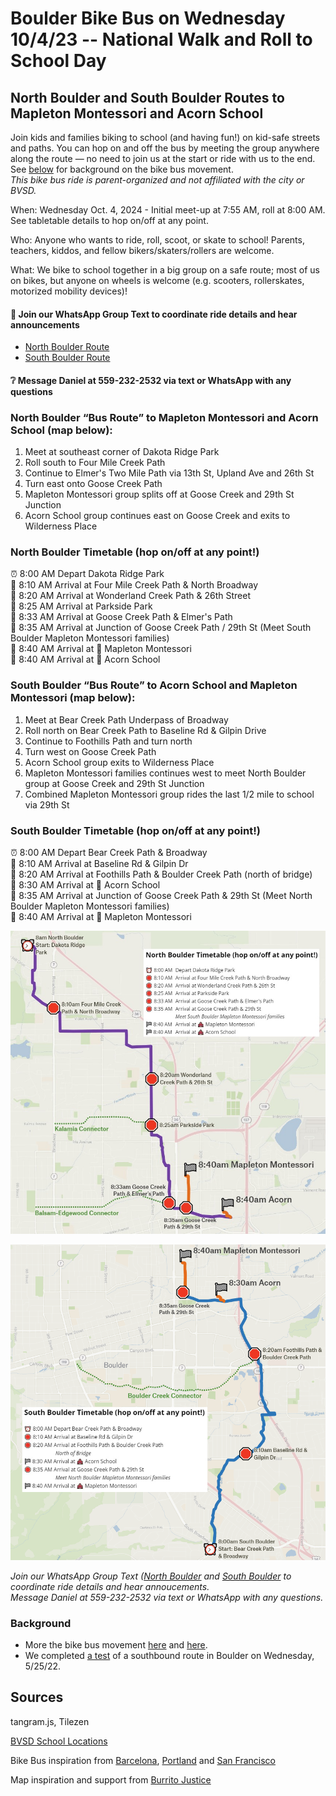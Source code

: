 # Boulder Bike Bus on Wednesday 10/4/23 -- National Walk and Roll to School Day
## North Boulder and South Boulder Routes to Mapleton Montessori and Acorn School

Join kids and families biking to school (and having fun!) on kid-safe streets and paths. You can hop on and off the bus by meeting the group anywhere along the route — no need to join us at the start or ride with us to the end. See [below](https://github.com/sheeter/boulder_bike_bus/blob/main/README.md#background) for background on the bike bus movement.   
*This bike bus ride is parent-organized and not affiliated with the city or BVSD.*

<!--- ### Dakota Ridge Park to Acorn School with service to Mapleton Montessori and schools along Elmer's TwoMile and Goose Creek Paths. --->  

When: Wednesday Oct. 4, 2024 - Initial meet-up at 7:55 AM, roll at 8:00 AM. See tabletable details to hop on/off at any point.  

Who: Anyone who wants to ride, roll, scoot, or skate to school! Parents, teachers, kiddos, and fellow bikers/skaters/rollers are welcome.

What: We bike to school together in a big group on a safe route; most of us on bikes, but anyone on wheels is welcome (e.g. scooters, rollerskates, motorized mobility devices)!

#### 💬 Join our WhatsApp Group Text to coordinate ride details and hear announcements
* [North Boulder Route](https://chat.whatsapp.com/JwwTZQnzupG5rmS3lVhVQ5)
* [South Boulder Route](https://chat.whatsapp.com/HCWOhsPoq3oBJiPli9CAo6)
#### ❔ Message Daniel at 559-232-2532 via text or WhatsApp with any questions

### North Boulder “Bus Route” to Mapleton Montessori and Acorn School (map below):
1. Meet at southeast corner of Dakota Ridge Park
2. Roll south to Four Mile Creek Path
3. Continue to Elmer's Two Mile Path via 13th St, Upland Ave and 26th St
4. Turn east onto Goose Creek Path
5. Mapleton Montessori group splits off at Goose Creek and 29th St Junction
6. Acorn School group continues east on Goose Creek and exits to Wilderness Place

<!--- ### Initial Southbound Crosstown “Bus Route” (map below): --->
<!--- 1. Meet at Parkside Park and 26th Street --->
<!--- 2. Roll south onto Elmer's Two Mile Path --->
<!--- 3. Turn east onto Goose Creek --->
<!--- 4. Turn south onto Foothills Path --->
<!--- 5. Continue south on Bear Creek Trail --->
<!--- 6. Turn west onto Skunk Creek Greenway --->
<!--- 7. Arrive at BCSIS/High Peaks Elementary --->

### North Boulder Timetable (hop on/off at any point!)

⏰ 8:00 AM Depart Dakota Ridge Park  
🛑 8:10 AM Arrival at Four Mile Creek Path & North Broadway  
🛑 8:20 AM Arrival at Wonderland Creek Path & 26th Street  
🛑 8:25 AM Arrival at Parkside Park  
🛑 8:33 AM Arrival at Goose Creek Path & Elmer's Path  
🛑 8:35 AM Arrival at Junction of Goose Creek Path / 29th St (Meet South Boulder Mapleton Montessori families)  
🏁 8:40 AM Arrival at 🏫 Mapleton Montessori  
🏁 8:40 AM Arrival at 🏫 Acorn School  
<!---🛑 8:35 AM Arrival at Junction of Goose Creek Path / Balsam & Edgewood Connector--->
<!---🛑 8:50 AM Arrival at Junction of Skunk Creek Path / Boulder Creek Path--->
<!---🏁 9:00 AM Arrival at 🏫 BCSIS/High Peaks Elementary--->

### South Boulder “Bus Route” to Acorn School and Mapleton Montessori (map below):
1. Meet at Bear Creek Path Underpass of Broadway
2. Roll north on Bear Creek Path to Baseline Rd & Gilpin Drive
3. Continue to Foothills Path and turn north
4. Turn west on Goose Creek Path
5. Acorn School group exits to Wilderness Place
6. Mapleton Montessori families continues west to meet North Boulder group at Goose Creek and 29th St Junction
7. Combined Mapleton Montessori group rides the last 1/2 mile to school via 29th St

### South Boulder Timetable (hop on/off at any point!)

⏰ 8:00 AM Depart Bear Creek Path & Broadway  
🛑 8:10 AM Arrival at Baseline Rd & Gilpin Dr  
🛑 8:20 AM Arrival at Foothills Path & Boulder Creek Path (north of bridge)  
🏁 8:30 AM Arrival at 🏫 Acorn School  
🛑 8:35 AM Arrival at Junction of Goose Creek Path & 29th St (Meet North Boulder Mapleton Montessori families)  
🏁 8:40 AM Arrival at 🏫 Mapleton Montessori  

[![screenshot](https://raw.githubusercontent.com/sheeter/boulder_bike_bus/main/images/North%20boulder%202023%201002.jpeg)]([https://sheeter.github.io/boulder_bike_bus/map#14.208333333333334/40.0462/-105.2724](https://raw.githubusercontent.com/sheeter/boulder_bike_bus/main/images/North%20boulder%202023%201002.jpeg))

[![screenshot](https://raw.githubusercontent.com/sheeter/boulder_bike_bus/main/images/South%20Boulder%202023%201002.png)]([https://sheeter.github.io/boulder_bike_bus/map#14.208333333333334/40.0462/-105.2724](https://raw.githubusercontent.com/sheeter/boulder_bike_bus/main/images/South%20Boulder%202023%201002.png))

<!--- ### [Zoomable map](https://sheeter.github.io/boulder_bike_bus/map#14.208333333333334/40.0462/-105.2724) *with marching ants to indicate direction of route* --->
<!--- [![screenshot](https://raw.githubusercontent.com/sheeter/boulder_bike_bus/main/images/Screenshot%202023-09-25%20221050%20route.png)](https://sheeter.github.io/boulder_bike_bus/map#14.208333333333334/40.0462/-105.2724) --->

*Join our WhatsApp Group Text ([North Boulder](https://chat.whatsapp.com/JwwTZQnzupG5rmS3lVhVQ5) and [South Boulder](https://chat.whatsapp.com/HCWOhsPoq3oBJiPli9CAo6) to coordinate ride details and hear annoucements.*  
*Message Daniel at 559-232-2532 via text or WhatsApp with any questions.*

### Background
* More the bike bus movement [here](https://www.bloomberg.com/news/features/2022-02-10/kids-board-bike-trains-from-barcelona-to-san-francisco) and [here](https://www.youtube.com/watch?v=kT_GwQfoomw).  
* We completed [a test](https://twitter.com/BoulderBikeBus/status/1529523741297889280) of a southbound route in Boulder on Wednesday, 5/25/22. 

<!--- ### Additional Schools Served --->
<!--- If parents volunteer to lead, the route can include additional service to the following schools: Snow Lion Preschool, Columbine Elementary, Boulder Bilingual Preschool and Whittier Elementary. --->
 
<!--- "Add to your calendar" --->

<!---[![Twitter URL](https://img.shields.io/twitter/url/https/twitter.com/boulderbikebus.svg?style=social&label=Follow%20%40boulderbikebus)](https://twitter.com/boulderbikebus)--->

<!--- *Questions, suggestions, or press inquiries? Send a Twitter DM.* --->

<!---<iframe src='https://sheeter.github.io/boulder_bike_bus/map#14/40.0332/-105.2629' width='100%' height=‘600'> </iframe>--->

<!--- Please text 559-232-2532 if you're interested in leading a route to your school or have suggestions to make the rides more accessible and inclusive. --->

## Sources

tangram.js, Tilezen

[BVSD School Locations](https://bvsdschools.maps.arcgis.com/apps/webappviewer/index.html?id=9217a1d6a88a4b769c38495617983d9f)

Bike Bus inspiration from [Barcelona](https://twitter.com/bicibuseixample), [Portland](https://www.tiktok.com/@coachbalto?lang=en) and [San Francisco](https://kidsafesf.com/bike-bus)

Map inspiration and support from [Burrito Justice](https://twitter.com/burritojustice)
